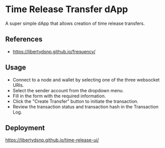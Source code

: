 # Time Release Transfer dApp

A super simple dApp that allows creation of time release transfers.

## References
- https://libertydsnp.github.io/frequency/

## Usage

- Connect to a node and wallet by selecting one of the three websocket URIs.
- Select the sender account from the dropdown menu.
- Fill in the form with the required information.
- Click the "Create Transfer" button to initiate the transaction.
- Review the transaction status and transaction hash in the Transaction Log.

## Deployment

https://libertydsnp.github.io/time-release-ui/
